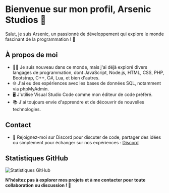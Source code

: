 # Bienvenue sur mon profil, Arsenic Studios 👋

Salut, je suis Arsenic, un passionné de développement qui explore le monde fascinant de la programmation ! 🚀

## À propos de moi
- 👨‍💻 Je suis nouveau dans ce monde, mais j'ai déjà exploré divers langages de programmation, dont JavaScript, Node.js, HTML, CSS, PHP, Bootstrap, C++, C#, Lua, et bien d'autres.
- 🌐 J'ai eu des expériences avec les bases de données SQL, notamment via phpMyAdmin.
- 🖥️ J'utilise Visual Studio Code comme mon éditeur de code préféré.
- 📚 J'ai toujours envie d'apprendre et de découvrir de nouvelles technologies.

## Contact
- 💬 Rejoignez-moi sur Discord pour discuter de code, partager des idées ou simplement pour échanger sur nos expériences : [Discord](https://discord.gg/zHpu3R3sDy)

## Statistiques GitHub
![Statistiques GitHub](https://github-readme-stats.vercel.app/api?username=ArsenicStudios&show_icons=true&theme=radical)

**N'hésitez pas à explorer mes projets et à me contacter pour toute collaboration ou discussion ! 🚀**
